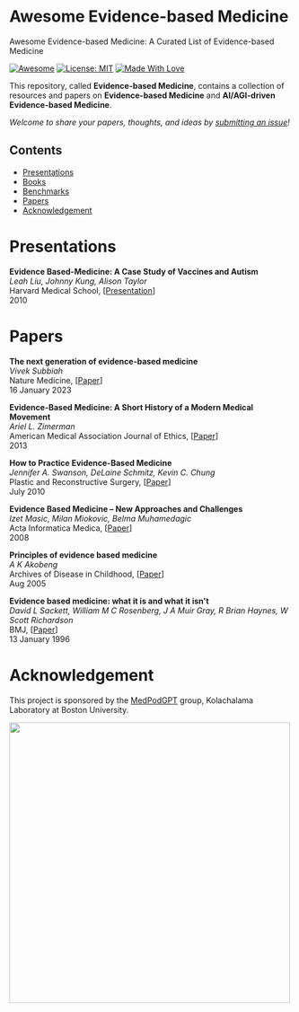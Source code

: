 # Awesome Evidence-based Medicine
Awesome Evidence-based Medicine: A Curated List of Evidence-based Medicine

[![Awesome](https://cdn.rawgit.com/sindresorhus/awesome/d7305f38d29fed78fa85652e3a63e154dd8e8829/media/badge.svg)](https://github.com/SuperBruceJia/Awesome-Evidence-based-Medicine) 
[![License: MIT](https://img.shields.io/badge/License-MIT-green.svg)](https://opensource.org/licenses/MIT)
[![Made With Love](https://img.shields.io/badge/Made%20With-Love-red.svg)](https://github.com/SuperBruceJia/Awesome-Evidence-based-Medicine)

This repository, called **Evidence-based Medicine**, contains a collection of resources and papers on **Evidence-based Medicine** and **AI/AGI-driven Evidence-based Medicine**. 

*Welcome to share your papers, thoughts, and ideas by [submitting an issue](https://github.com/SuperBruceJia/Awesome-Evidence-based-Medicine/issues/new)!* 

## Contents
- [Presentations](#Presentations)
- [Books](#Books)
- [Benchmarks](#Benchmarks)
- [Papers](#Papers)
- [Acknowledgement](#Acknowledgement)

# Presentations
**Evidence Based-Medicine: A Case Study of Vaccines and Autism**\
_Leah Liu, Johnny Kung, Alison Taylor_\
Harvard Medical School, [[Presentation](https://sitn.hms.harvard.edu/wp-content/uploads/2010/09/Lecture_1.1.pdf)]\
2010

# Papers
**The next generation of evidence-based medicine**\
_Vivek Subbiah_\
Nature Medicine, [[Paper](https://www.nature.com/articles/s41591-022-02160-z)]\
16 January 2023

**Evidence-Based Medicine: A Short History of a Modern Medical Movement**\
_Ariel L. Zimerman_\
American Medical Association Journal of Ethics, [[Paper](https://journalofethics.ama-assn.org/article/evidence-based-medicine-short-history-modern-medical-movement/2013-01)]\
2013

**How to Practice Evidence-Based Medicine**\
_Jennifer A. Swanson, DeLaine Schmitz, Kevin C. Chung_\
Plastic and Reconstructive Surgery, [[Paper](https://www.ncbi.nlm.nih.gov/pmc/articles/PMC4389891/)]\
July 2010

**Evidence Based Medicine – New Approaches and Challenges**\
_Izet Masic, Milan Miokovic, Belma Muhamedagic_\
Acta Informatica Medica, [[Paper](https://www.ncbi.nlm.nih.gov/pmc/articles/PMC3789163/)]\
2008

**Principles of evidence based medicine**\
_A K Akobeng_\
Archives of Disease in Childhood, [[Paper](https://pubmed.ncbi.nlm.nih.gov/16040884/)]\
Aug 2005

**Evidence based medicine: what it is and what it isn't**\
_David L Sackett, William M C Rosenberg, J A Muir Gray, R Brian Haynes, W Scott Richardson_\
BMJ, [[Paper](https://www.bmj.com/content/312/7023/71)]\
13 January 1996

# Acknowledgement
This project is sponsored by the [MedPodGPT](https://medpodgpt.org/) group, Kolachalama Laboratory at Boston University.

<a href="https://medpodgpt.org/"> <img width="500" src="https://github.com/user-attachments/assets/234af688-d099-4c51-9122-09b9cff17ac4"></a>
